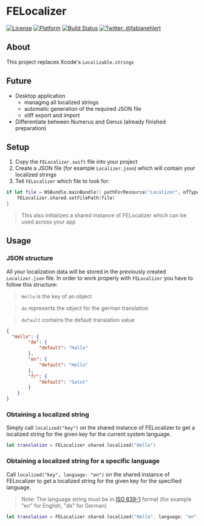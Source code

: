 # FELocalizer

[![License](https://img.shields.io/badge/license-MIT-lightgrey.svg)](https://github.com/fabianehlert/FELocalizer/blob/master/LICENSE)
[![Platform](https://img.shields.io/badge/platform-iOS-yellow.svg)](https://github.com/fabianehlert/FELocalizer)
[![Build Status](https://api.travis-ci.org/fabianehlert/FELocalizer.svg?branch=master)](https://travis-ci.org/fabianehlert/FELocalizer)
[![Twitter: @fabianehlert](https://img.shields.io/badge/twitter-fabianehlert-blue.svg)](https://twitter.com/fabianehlert)

## About
This project replaces Xcode's `Localizable.strings`

## Future
* Desktop application
  * managing all localized strings
  * automatic generation of the required JSON file
  * xliff export and import
* Differentiate between Numerus and Genus (already finished preparation)

## Setup
1. Copy the `FELocalizer.swift` file into your project
2. Create a JSON file (for example `Localizer.json`) which will contain your localized strings
3. Tell `FELocalizer` which file to look for:
```swift
if let file = NSBundle.mainBundle().pathForResource("Localizer", ofType: "json") {
    FELocalizer.shared.setFilePath(file)
}
```
>This also initializes a shared instance of FELocalizer which can be used across your app

## Usage
### JSON structure
All your localization data will be stored in the previously created `Localizer.json` file. In order to work properly with `FELocalizer` you have to follow this structure:
>`Hello` is the key of an object

>`de` represents the object for the german translation

>`default` contains the default translation value

```json
{
  "Hello": {
        "de": {
            "default": "Hallo"
        },
        "en": {
            "default": "Hello"
        },
        "fr": {
            "default": "Salut"
        }
    }
}
```

### Obtaining a localized string
Simply call `localized("key")` on the shared instance of FELocalizer to get a localized string for the given key for the current system language.
```swift
let translation = FELocalizer.shared.localized("Hello")
```
### Obtaining a localized string for a specific language
Call `localized("key", language: "en")` on the shared instance of FELocalizer to get a localized string for the given key for the specified language.
>Note: The language string must be in [ISO 639-1](http://www.loc.gov/standards/iso639-2/php/code_list.php) format (for example "en" for English, "de" for German)

```swift
let translation = FELocalizer.shared.localized("Hello", language: "en")
```
